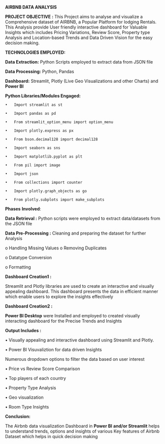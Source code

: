
**AIRBNB DATA ANALYSIS**

**PROJECT OBJECTIVE :**
This Project aims to analyse and visualize a Comprehensive dataset of AIRBNB, a Popular Platform for lodging Rentals. This Analysis provide User friendly interactive dashboard for Valuable Insights which includes Pricing Variations, Review Score, Property type Analysis and Location-based Trends and Data Driven Vision for the easy decision making. 

**TECHNOLOGIES EMPLOYED:**

**Data Extraction:**  Python Scripts employed to extract data from JSON file

**Data Processing:** Python, Pandas

**Dashboard:** Streamlit, Plotly (Live Geo Visualizations and other Charts) and **Power BI**

**Python Libraries/Modules Engaged:**

    •	Import streamlit as st
    
    •	Import pandas as pd
    
    •	From streamlit_option_menu import option_menu
    
    •	Import plotly.express as px
    
    •	From bson.decimal128 import decimal128
    
    •	Import seaborn as sns
    
    •	Import matplotlib.pyplot as plt
    
    •	From pil import image
    
    •	Import json
    
    •	From collections import counter
    
    •	Import plotly.graph_objects as go
    
    •	From plotly.subplots import make_subplots


**Phases** **Involved**:

**Data Retrieval :** Python scripts were employed to extract data/datasets from the JSON file

**Data Pre-Processing :** Cleaning and preparing the dataset for further Analysis

o	Handling Missing Values
o	Removing Duplicates

o	Datatype Conversion

o	Formatting

**Dashboard Creation1 :** 


Streamlit and Plotly libraries are used to create an interactive and visually appealing dashboard. This dashboard presents the data in efficient manner which enable users to explore the insights effectively


**Dashboard Creation2 :** 

**Power BI Desktop** were Installed and employed to created visually interacting dashboard for the Precise Trends and Insights


**Output Includes :**


•	Visually appealing and interactive dashboard using Streamlit and Plotly.

•	Power BI Visuvaliztion for data driven Insights


Numerous dropdown options to filter the data based on user interest

•	Price vs Review Score Comparison

•	Top players of each country

•	Property Type Analysis

•	Geo visualization

•	Room Type Insights

**Conclusion:**

The Airbnb data visualization Dashboard in **Power BI** **and/or Streamlit** helps to understand trends, options and insights of various Key features of Airbnb Dataset which helps  in quick decision making
